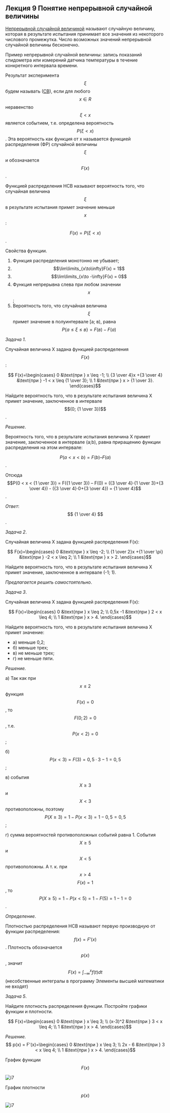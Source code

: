 ## Лекция 9 Понятие непрерывной случайной величины

[Непрерывной случайной величиной](../../GLOSSARY.md/#непрерывная-случайная-величина) называют случайную величину, которая в результате испытания принимает все значения из некоторого числового промежутка. Число возможных значений непрерывной случайной величины бесконечно. 

Пример непрерывной случайной величины: запись показаний спидометра или измерений датчика температуры в течение конкретного интервала времени.

Результат эксперимента $$\xi$$ будем называть  ([СВ](../../GLOSSARY.md/#случайная)), если для любого $$x ∈ R$$ неравенство $$\xi < x$$ является событием, т.е. определена вероятность $$Р(\xi < x)$$. Эта вероятность как функция от х называется функцией распределения (ФР) случайной величины $$\xi$$ и обозначается $$F(х)$$.

Функцией распределения НСВ называют вероятность того, что случайная величина $$\xi$$ в результате испытания примет значение меньше $$х$$:

 $$F(х) = Р(\xi < х)$$.

Свойства функции.

1. Функция распределения монотонно не убывает;
2. $$\lim\limits_{x\to\infty}F(х) = 1$$
3. $$\lim\limits_{x\to -\infty}F(х) = 0$$
4. Функция непрерывна слева при любом значении $$х$$;
5. Вероятность того, что случайная величина $$\xi$$ примет значение в полуинтервале [а; в), равна $$P\{a \leq \xi \leq в\} = F(в) - F(а)$$

*Задача 1*.

Случайная величина Х задана функцией распределения $$F(x)$$:

$$ F(x)=\begin{cases}
   0 &\text{при } x \leq -1; \\
   {3 \over 4}x +{3 \over 4} &\text{при } -1 < x \leq {1 \over 3}; \\
   1 &\text{при } x > {1 \over 3}.
\end{cases}$$

Найдите вероятность того, что в результате испытания величина Х примет значение, заключенное в интервале $$(0; {1 \over 3})$$.

*Решение*.

Вероятность того, что в результате испытания величина Х примет значение, заключенное в интервале (a;b), равна приращению функции распределения на этом интервале:

$$Р(a < x < b) = F(b) – F(a)$$.

Отсюда $$Р(0 < x < {1 \over 3}) = F({1 \over 3}) – F(0) = ({3 \over 4}·{1 \over 3}+{3 \over 4}) - ({3 \over 4}·0+{3 \over 4}) = {1 \over 4}$$.

*Ответ*: $$ {1 \over 4} $$.

*Задача 2*.

Случайная величина Х задана функцией распределения F(x):

$$ F(x)=\begin{cases}
   0 &\text{при } x \leq -2; \\
   {1 \over 2}x +{1 \over \pi} &\text{при } -2 < x \leq 2; \\
   1 &\text{при } x > 2.
\end{cases}$$

Найдите вероятность того, что в результате испытания величина Х примет значение, заключенное в интервале (-1; 1).

*Предлагается решить самостоятельно*.

*Задача 3*.

Случайная величина Х задана функцией распределения F(x):

$$ F(x)=\begin{cases}
   0 &\text{при } x \leq 2; \\
   0,5x -1 &\text{при } 2 < x \leq 4; \\
   1 &\text{при } x > 4.
\end{cases}$$

Найдите вероятность того, что в результате испытания величина Х примет значение:

* а) меньше 0,2;
* б) меньше трех;
* в) не меньше трех;
* г) не меньше пяти.

*Решение.*

а) Так как при $$x \leq 2$$ функция $$F(x) = 0$$, то $$F(0; 2) = 0$$, т.е. $$Р(x < 2) = 0$$;

б) $$Р(x < 3) = F(3) = 0,5·3 - 1 = 0,5$$;

в) события  $$X ≥ 3$$  и $$X < 3$$ противоположны, поэтому $$Р(X ≥ 3) = 1 - Р(x < 3) = 1 - 0,5 = 0,5$$;

г) сумма вероятностей противоположных событий равна 1. События  $$X ≥ 5$$  и $$X < 5$$ противоположны. А т. к. при  $$x > 4$$ $$F(x) = 1$$, то $$Р(X ≥ 5) = 1 - Р(x < 5) = 1 - F(5) = 1 - 1 = 0$$.

*Определение*.

Плотностью распределения НСВ называют первую производную от функции распределения: $$f(x) = F'(x)$$. Плотность обозначается $$р(х)$$, значит
$$F(х) = \textstyle\int_{-\infty}^xf(t)dt$$ (несобственные интегралы в программу Элементы высшей математики не входят)

*Задача 5*. 

Найдите плотность распределения функции. Постройте графики функции и плотности. 

$$ F(x)=\begin{cases}
   0 &\text{при } x \leq 3; \\
   (x-3)^2 &\text{при } 3 < x \leq 4; \\
   1 &\text{при } x > 4.
\end{cases}$$

*Решение.* $$ p(x) = F'(x)=\begin{cases}
   0 &\text{при } x \leq 3; \\
   2x - 6 &\text{при } 3 < x \leq 4; \\
   1 &\text{при } x > 4.
\end{cases}$$

График функции $$F(x)$$

![i7](../../images/9-1.png)

График плотности $$p(x)$$

![i7](../../images/9-1.png)

